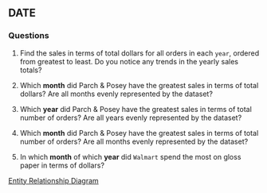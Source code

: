 ## DATE

### Questions

1. Find the sales in terms of total dollars for all orders in each ```year```, ordered from greatest to least. Do you notice any trends in the yearly sales totals?

2. Which <b>month</b> did Parch & Posey have the greatest sales in terms of total dollars? Are all months evenly represented by the dataset?

3. Which <b>year</b> did Parch & Posey have the greatest sales in terms of total number of orders? Are all years evenly represented by the dataset?

4. Which <b>month</b> did Parch & Posey have the greatest sales in terms of total number of orders? Are all months evenly represented by the dataset?

5. In which <b>month</b> of which <b>year</b> did ```Walmart``` spend the most on gloss paper in terms of dollars?

[Entity Relationship Diagram](https://user-images.githubusercontent.com/122201501/216366555-d9a100f4-a9bf-4bba-b92d-9ce6c1c4a030.png)

